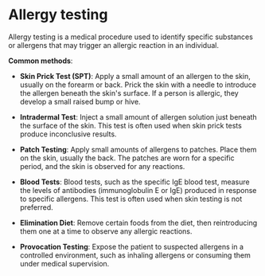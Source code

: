 [//]: # (
source: gpt-3 + jph editing
tags: tests
)

# Allergy testing

Allergy testing is a medical procedure used to identify specific substances or allergens that may trigger an allergic reaction in an individual.

**Common methods**:

* **Skin Prick Test (SPT)**: Apply a small amount of an allergen to the skin, usually on the forearm or back. Prick the skin with a needle to introduce the allergen beneath the skin's surface. If a person is allergic, they develop a small raised bump or hive.

* **Intradermal Test**: Inject a small amount of allergen solution just beneath the surface of the skin. This test is often used when skin prick tests produce inconclusive results.

* **Patch Testing**: Apply small amounts of allergens to patches. Place them on the skin, usually the back. The patches are worn for a specific period, and the skin is observed for any reactions.

* **Blood Tests**: Blood tests, such as the specific IgE blood test, measure the levels of antibodies (immunoglobulin E or IgE) produced in response to specific allergens. This test is often used when skin testing is not preferred.

* **Elimination Diet**: Remove certain foods from the diet, then reintroducing them one at a time to observe any allergic reactions.

* **Provocation Testing**: Expose the patient to suspected allergens in a controlled environment, such as inhaling allergens or consuming them under medical supervision.